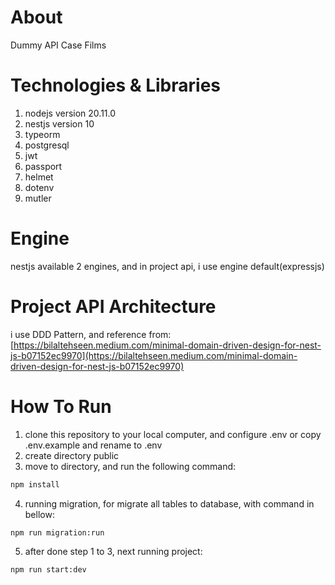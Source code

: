 # About
Dummy API Case Films

# Technologies & Libraries
1. nodejs version 20.11.0
2. nestjs version 10
3. typeorm
4. postgresql
5. jwt
6. passport
7. helmet
8. dotenv
9. mutler

# Engine
nestjs available 2 engines, and in project api, i use engine default(expressjs)

# Project API Architecture
i use DDD Pattern, and reference from: [https://bilaltehseen.medium.com/minimal-domain-driven-design-for-nest-js-b07152ec9970](https://bilaltehseen.medium.com/minimal-domain-driven-design-for-nest-js-b07152ec9970)

# How To Run
1. clone this repository to your local computer, and configure .env or copy .env.example and rename to .env
2. create directory public
3. move to directory, and run the following command:
```bash
npm install
```
4. running migration, for migrate all tables to database, with command in bellow:
```bash
npm run migration:run
```
5. after done step 1 to 3, next running project:
```bash
npm run start:dev
```